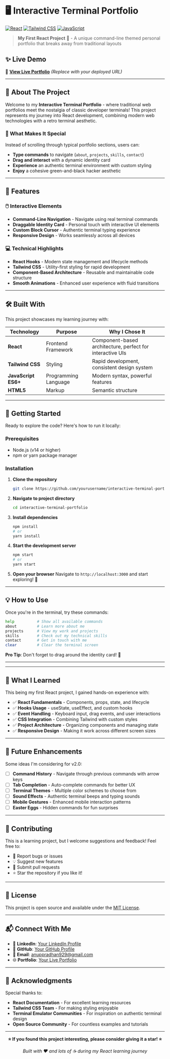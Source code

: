 # 🖥️ Interactive Terminal Portfolio

[![React](https://img.shields.io/badge/React-18.x-61DAFB?style=for-the-badge&logo=react&logoColor=white)](https://reactjs.org/)
[![Tailwind CSS](https://img.shields.io/badge/Tailwind_CSS-3.x-38B2AC?style=for-the-badge&logo=tailwind-css&logoColor=white)](https://tailwindcss.com/)
[![JavaScript](https://img.shields.io/badge/JavaScript-ES6+-F7DF1E?style=for-the-badge&logo=javascript&logoColor=black)](https://developer.mozilla.org/en-US/docs/Web/JavaScript)

> **My First React Project** 🚀 - A unique command-line themed personal portfolio that breaks away from traditional layouts

## ✨ Live Demo

🔗 **[View Live Portfolio](https://terminal-portfolio-bice-sigma.vercel.app/)** *(Replace with your deployed URL)*

---

## 📖 About The Project

Welcome to my **Interactive Terminal Portfolio** - where traditional web portfolios meet the nostalgia of classic developer terminals! This project represents my journey into React development, combining modern web technologies with a retro terminal aesthetic.

### 🎯 What Makes It Special

Instead of scrolling through typical portfolio sections, users can:
- **Type commands** to navigate (`about`, `projects`, `skills`, `contact`)
- **Drag and interact** with a dynamic identity card
- **Experience** an authentic terminal environment with custom styling
- **Enjoy** a cohesive green-and-black hacker aesthetic

---

## 🎨 Features

### 🖱️ Interactive Elements
- **Command-Line Navigation** - Navigate using real terminal commands
- **Draggable Identity Card** - Personal touch with interactive UI elements  
- **Custom Block Cursor** - Authentic terminal typing experience
- **Responsive Design** - Works seamlessly across all devices

### 💻 Technical Highlights
- **React Hooks** - Modern state management and lifecycle methods
- **Tailwind CSS** - Utility-first styling for rapid development
- **Component-Based Architecture** - Reusable and maintainable code structure
- **Smooth Animations** - Enhanced user experience with fluid transitions

---

## 🛠️ Built With

This project showcases my learning journey with:

| Technology | Purpose | Why I Chose It |
|------------|---------|---------------|
| **React** | Frontend Framework | Component-based architecture, perfect for interactive UIs |
| **Tailwind CSS** | Styling | Rapid development, consistent design system |
| **JavaScript ES6+** | Programming Language | Modern syntax, powerful features |
| **HTML5** | Markup | Semantic structure |

---

## 🚀 Getting Started

Ready to explore the code? Here's how to run it locally:

### Prerequisites
- Node.js (v14 or higher)
- npm or yarn package manager

### Installation

1. **Clone the repository**
   ```bash
   git clone https://github.com/yourusername/interactive-terminal-portfolio.git
   ```

2. **Navigate to project directory**
   ```bash
   cd interactive-terminal-portfolio
   ```

3. **Install dependencies**
   ```bash
   npm install
   # or
   yarn install
   ```

4. **Start the development server**
   ```bash
   npm start
   # or
   yarn start
   ```

5. **Open your browser**
   Navigate to `http://localhost:3000` and start exploring! 🎉

---

## 💡 How to Use

Once you're in the terminal, try these commands:

```bash
help          # Show all available commands
about         # Learn more about me
projects      # View my work and projects  
skills        # Check out my technical skills
contact       # Get in touch with me
clear         # Clear the terminal screen
```

**Pro Tip**: Don't forget to drag around the identity card! 🎯

---

---

## 🎯 What I Learned

This being my first React project, I gained hands-on experience with:

- ✅ **React Fundamentals** - Components, props, state, and lifecycle
- ✅ **Hooks Usage** - useState, useEffect, and custom hooks
- ✅ **Event Handling** - Keyboard input, drag events, and user interactions
- ✅ **CSS Integration** - Combining Tailwind with custom styles
- ✅ **Project Architecture** - Organizing components and managing state
- ✅ **Responsive Design** - Making it work across different screen sizes

---

## 🚧 Future Enhancements

Some ideas I'm considering for v2.0:

- [ ] **Command History** - Navigate through previous commands with arrow keys
- [ ] **Tab Completion** - Auto-complete commands for better UX
- [ ] **Terminal Themes** - Multiple color schemes to choose from
- [ ] **Sound Effects** - Authentic terminal beeps and typing sounds
- [ ] **Mobile Gestures** - Enhanced mobile interaction patterns
- [ ] **Easter Eggs** - Hidden commands for fun surprises

---

## 🤝 Contributing

This is a learning project, but I welcome suggestions and feedback! Feel free to:

- 🐛 Report bugs or issues
- 💡 Suggest new features  
- 🔧 Submit pull requests
- ⭐ Star the repository if you like it!

---

## 📝 License

This project is open source and available under the [MIT License](LICENSE).

---

## 📬 Connect With Me

- 💼 **LinkedIn**: [Your LinkedIn Profile](https://www.linkedin.com/in/anup-pradhan77)
- 🐙 **GitHub**: [Your GitHub Profile](https://github.com/M0rs-Ruki) 
- 📧 **Email**: anuppradhan929@gmail.com
- 🌐 **Portfolio**: [Your Live Portfolio](https://morscode.site/)

---

## 🙏 Acknowledgments

Special thanks to:
- **React Documentation** - For excellent learning resources
- **Tailwind CSS Team** - For making styling enjoyable
- **Terminal Emulator Communities** - For inspiration on authentic terminal design
- **Open Source Community** - For countless examples and tutorials

---

<div align="center">

**⭐ If you found this project interesting, please consider giving it a star! ⭐**

*Built with ❤️ and lots of ☕ during my React learning journey*

</div>
